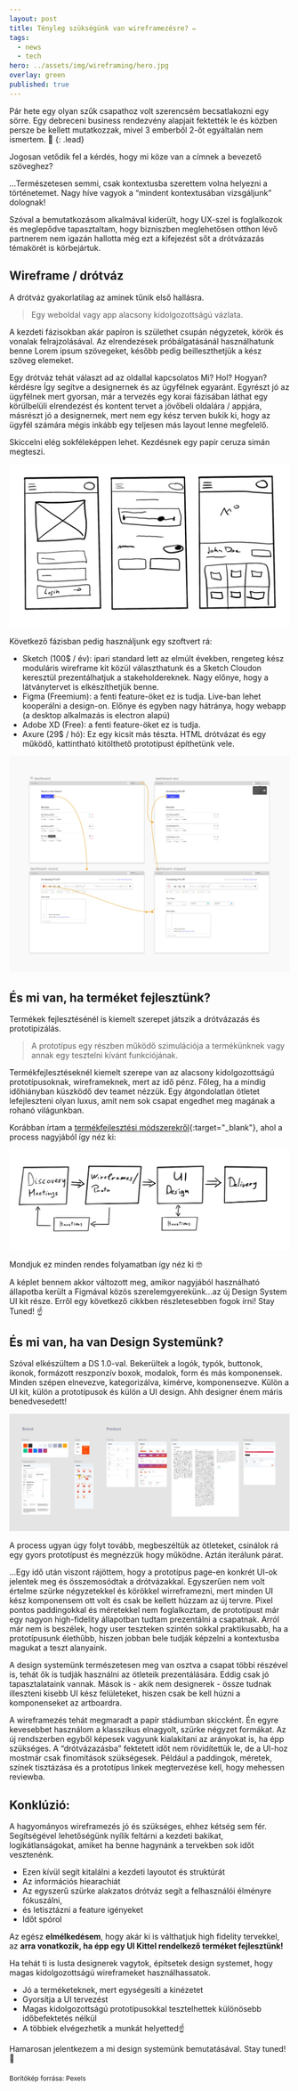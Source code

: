 ```yaml
---
layout: post
title: Tényleg szükségünk van wireframezésre? ✏️
tags:
  - news
  - tech
hero: ../assets/img/wireframing/hero.jpg
overlay: green
published: true
---
```

Pár hete egy olyan szűk csapathoz volt szerencsém becsatlakozni egy sörre. Egy debreceni business rendezvény alapjait fektették le és közben persze be kellett mutatkozzak, mivel 3 emberből 2-őt egyáltalán nem ismertem. 🙂
{: .lead}
<!--break-->

Jogosan vetődik fel a kérdés, hogy mi köze van a címnek a bevezető szöveghez?

...Természetesen semmi, csak kontextusba szerettem volna helyezni a történetemet. Nagy híve vagyok a “mindent kontextusában vizsgáljunk” dolognak!

Szóval a bemutatkozásom alkalmával kiderült, hogy UX-szel is foglalkozok és meglepődve tapasztaltam, hogy bizniszben meglehetősen otthon lévő partnerem nem igazán hallotta még ezt a kifejezést sőt a drótvázazás témakörét is körbejártuk.

## Wireframe / drótváz

A drótváz gyakorlatilag az aminek tűnik első hallásra. 

>Egy weboldal vagy app alacsony kidolgozottságú vázlata. 

A kezdeti fázisokban akár papíron is születhet csupán négyzetek, körök és vonalak felrajzolásával. Az elrendezések próbálgatásánál használhatunk benne Lorem ipsum szövegeket, később pedig beilleszthetjük a kész szöveg elemeket.

Egy drótváz tehát választ ad az oldallal kapcsolatos Mi? Hol? Hogyan? kérdésre Így segítve a designernek és az ügyfélnek egyaránt. Egyrészt jó az ügyfélnek mert gyorsan, már a tervezés egy korai fázisában láthat egy körülbelüli elrendezést és kontent tervet a jövőbeli oldalára / appjára, másrészt jó a designernek, mert nem egy kész terven bukik ki, hogy az ügyfél számára mégis inkább egy teljesen más layout lenne megfelelő.

Skiccelni elég sokféleképpen lehet. Kezdésnek egy papír ceruza simán megteszi.

![800x400](../assets/img/wireframing/wireframe-skicc.jpg "wireframe paper")

Következő fázisban pedig használjunk egy szoftvert rá:

*   Sketch (100$ / év): ipari standard lett az elmúlt években, rengeteg kész moduláris wireframe kit közül választhatunk és a Sketch Cloudon keresztül prezentálhatjuk a stakeholdereknek. Nagy előnye, hogy a látványtervet is elkészíthetjük benne.
*   Figma (Freemium): a fenti feature-öket ez is tudja. Live-ban lehet kooperálni a design-on. Előnye és egyben nagy hátránya, hogy webapp (a desktop alkalmazás is electron alapú)
*   Adobe XD (Free): a fenti feature-öket ez is tudja. 
*   Axure (29$ / hó): Ez egy kicsit más tészta. HTML drótvázat és egy működő, kattintható kitölthető prototípust építhetünk vele.

![800x400](../assets/img/wireframing/wireframe.jpg "wireframe")

## És mi van, ha terméket fejlesztünk?

Termékek fejlesztésénél is kiemelt szerepet játszik a drótvázazás és prototipizálás.
>A prototípus egy részben működő szimulációja a termékünknek vagy annak egy tesztelni kívánt funkciójának.

Termékfejlesztéseknél kiemelt szerepe van az alacsony kidolgozottságú prototípusoknak, wireframeknek, mert az idő pénz. Főleg, ha a mindig időhiányban küszködő dev teamet nézzük. Egy átgondolatlan ötletet lefejleszteni olyan luxus, amit nem sok csapat engedhet meg magának a rohanó világunkban.

Korábban írtam a [termékfejlesztési módszerekről](https://uithings.hu/posts/dual-track-design){:target="_blank"}, ahol a process nagyjából így néz ki:

![800x400](../assets/img/wireframing/pd.jpg "product development")

Mondjuk ez minden rendes folyamatban így néz ki 🤓

A képlet bennem akkor változott meg, amikor nagyjából használható állapotba került a Figmával közös szerelemgyerekünk...az új Design System UI kit része. Erről egy következő cikkben részletesebben fogok írni! Stay Tuned! ☝️


## És mi van, ha van Design Systemünk?

Szóval elkészültem a DS 1.0-val. Bekerültek a logók, typók, buttonok, ikonok, formázott reszponzív boxok, modalok, form és más komponensek. Minden szépen elnevezve, kategorizálva, kimérve, komponensezve. Külön a UI kit, külön a prototípusok és külön a UI design. Ahh designer énem máris benedvesedett!

![800x400](../assets/img/wireframing/om-ds.jpg "design system")


A process ugyan úgy folyt tovább, megbeszéltük az ötleteket, csinálok rá egy gyors prototípust és megnézzük hogy működne. Aztán iterálunk párat.

...Egy idő után viszont rájöttem, hogy a prototípus page-en konkrét UI-ok jelentek meg és összemosódtak a drótvázakkal. Egyszerűen nem volt értelme szürke négyzetekkel és körökkel wirreframezni, mert minden UI kész komponensem ott volt és csak be kellett húzzam az új tervre. Pixel pontos paddingokkal és méretekkel nem foglalkoztam, de prototípust már egy nagyon high-fidelity állapotban tudtam prezentálni a csapatnak. Arról már nem is beszélek, hogy user teszteken szintén sokkal praktikusabb, ha a prototípusunk élethűbb, hiszen jobban bele tudják képzelni a kontextusba magukat a teszt alanyaink.

A design systemünk természetesen meg van osztva a csapat többi részével is, tehát ők is tudják használni az ötleteik prezentálására. Eddig csak jó tapasztalataink vannak. Mások is - akik nem designerek - össze tudnak illeszteni kisebb UI kész felületeket, hiszen csak be kell húzni a komponenseket az artboardra.

A wireframezés tehát megmaradt a papír stádiumban skiccként. Én egyre kevesebbet használom a klasszikus elnagyolt, szürke négyzet formákat. Az új rendszerben egyből képesek vagyunk kialakítani az arányokat is, ha épp szükséges. A “drótvázazásba” fektetett időt nem rövidítettük le, de a UI-hoz mostmár csak finomítások szükségesek. Például a paddingok, méretek, színek tisztázása és a prototípus linkek megtervezése kell, hogy mehessen reviewba.


## Konklúzió:

A hagyományos wireframezés jó és szükséges, ehhez kétség sem fér. Segítségével lehetőségünk nyílik feltárni a kezdeti bakikat, logikátlanságokat, amiket ha benne hagynánk a tervekben sok időt vesztenénk.

*   Ezen kívül segít kitalálni a kezdeti layoutot és struktúrát
*   Az információs hiearachiát
*   Az egyszerű szürke alakzatos drótváz segít a felhasználói élményre fókuszálni,
*   és letisztázni a feature igényeket
*   Időt spórol

Az egész **elmélkedésem**, hogy akár ki is válthatjuk high fidelity tervekkel, az **arra vonatkozik, ha épp egy UI Kittel rendelkező terméket fejlesztünk!**

Ha tehát ti is lusta designerek vagytok, építsetek design systemet, hogy magas kidolgozottságú wireframeket használhassatok. 

*   Jó a terméketeknek, mert egységesíti a kinézetet
*   Gyorsítja a UI tervezést
*   Magas kidolgozottságú prototípusokkal tesztelhettek különösebb időbefektetés nélkül
*   A többiek elvégezhetik a munkát helyetted☝️

Hamarosan jelentkezem a mi design systemünk bemutatásával. Stay tuned! 💪

<sub>Borítókép forrása: Pexels</sub>
